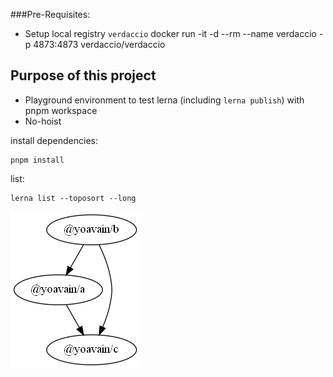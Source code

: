 ###Pre-Requisites:
* Setup local registry `verdaccio`
docker run -it -d --rm --name verdaccio -p 4873:4873 verdaccio/verdaccio

## Purpose of this project
* Playground environment to test lerna (including `lerna publish`) with pnpm workspace
* No-hoist


install dependencies:
```
pnpm install
```

list:
```
lerna list --toposort --long
```

![graph](../lerna-graph/graph.png)

